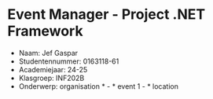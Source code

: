 # Event Manager - Project .NET Framework

* Naam: Jef Gaspar
* Studentennummer: 0163118-61
* Academiejaar: 24-25
* Klasgroep: INF202B
* Onderwerp: organisation * - * event 1 - * location